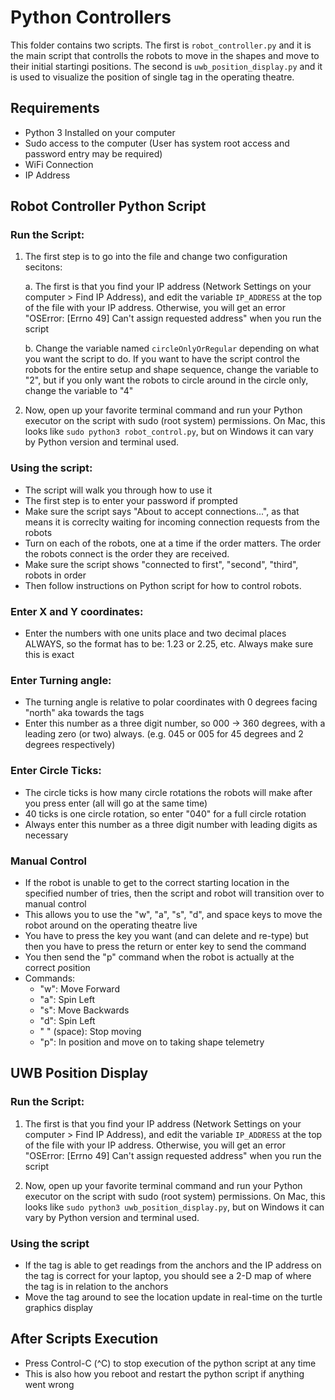 # Python Controllers

This folder contains two scripts. The first is `robot_controller.py` and it is the main script that controlls the robots to move in the shapes and move to their initial startingi positions. The second is `uwb_position_display.py` and it is used to visualize the position of single tag in the operating theatre.


## Requirements
- Python 3 Installed on your computer
- Sudo access to the computer (User has system root access and password entry may be required)
- WiFi Connection
- IP Address


## Robot Controller Python Script

### Run the Script:
1. The first step is to go into the file and change two configuration secitons:

    a. The first is that you find your IP address (Network Settings on your computer > Find IP Address), and edit the variable `IP_ADDRESS` at the top of the file with your IP address. Otherwise, you will get an error "OSError: [Errno 49] Can't assign requested address" when you run the script

    b. Change the variable named `circleOnlyOrRegular` depending on what you want the script to do. If you want to have the script control the robots for the entire setup and shape sequence, change the variable to "2", but if you only want the robots to circle around in the circle only, change the variable to "4"

2. Now, open up your favorite terminal command and run your Python executor on the script with sudo (root system) permissions. On Mac, this looks like `sudo python3 robot_control.py`, but on Windows it can vary by Python version and terminal used.


### Using the script: 
- The script will walk you through how to use it
- The first step is to enter your password if prompted
- Make sure the script says "About to accept connections...", as that means it is correclty waiting for incoming connection requests from the robots
- Turn on each of the robots, one at a time if the order matters. The order the robots connect is the order they are received.
- Make sure the script shows "connected to first", "second", "third", robots in order
- Then follow instructions on Python script for how to control robots.


### Enter X and Y coordinates:
- Enter the numbers with one units place and two decimal places ALWAYS, so the format has to be: 1.23 or 2.25, etc. Always make sure this is exact

### Enter Turning angle:
- The turning angle is relative to polar coordinates with 0 degrees facing "north" aka towards the tags
- Enter this number as a three digit number, so 000 -> 360 degrees, with a leading zero (or two) always. (e.g. 045 or 005 for 45 degrees and 2 degrees respectively)

### Enter Circle Ticks:
- The circle ticks is how many circle rotations the robots will make after you press enter (all will go at the same time)
- 40 ticks is one circle rotation, so enter "040" for a full circle rotation
- Always enter this number as a three digit number with leading digits as necessary

### Manual Control
- If the robot is unable to get to the correct starting location in the specified number of tries, then the script and robot will transition over to manual control
- This allows you to use the "w", "a", "s", "d", and space keys to move the robot around on the operating theatre live
- You have to press the key you want (and can delete and re-type) but then you have to press the return or enter key to send the command
- You then send the "p" command when the robot is actually at the correct *p*osition
- Commands:
    - "w": Move Forward
    - "a": Spin Left
    - "s": Move Backwards
    - "d": Spin Left
    - " " (space): Stop moving
    - "p": In position and move on to taking shape telemetry





## UWB Position Display

### Run the Script:
1. The first is that you find your IP address (Network Settings on your computer > Find IP Address), and edit the variable `IP_ADDRESS` at the top of the file with your IP address. Otherwise, you will get an error "OSError: [Errno 49] Can't assign requested address" when you run the script

2. Now, open up your favorite terminal command and run your Python executor on the script with sudo (root system) permissions. On Mac, this looks like `sudo python3 uwb_position_display.py`, but on Windows it can vary by Python version and terminal used.


### Using the script
- If the tag is able to get readings from the anchors and the IP address on the tag is correct for your laptop, you should see a 2-D map of where the tag is in relation to the anchors
- Move the tag around to see the location update in real-time on the turtle graphics display


## After Scripts Execution
- Press Control-C (^C) to stop execution of the python script at any time
- This is also how you reboot and restart the python script if anything went wrong
